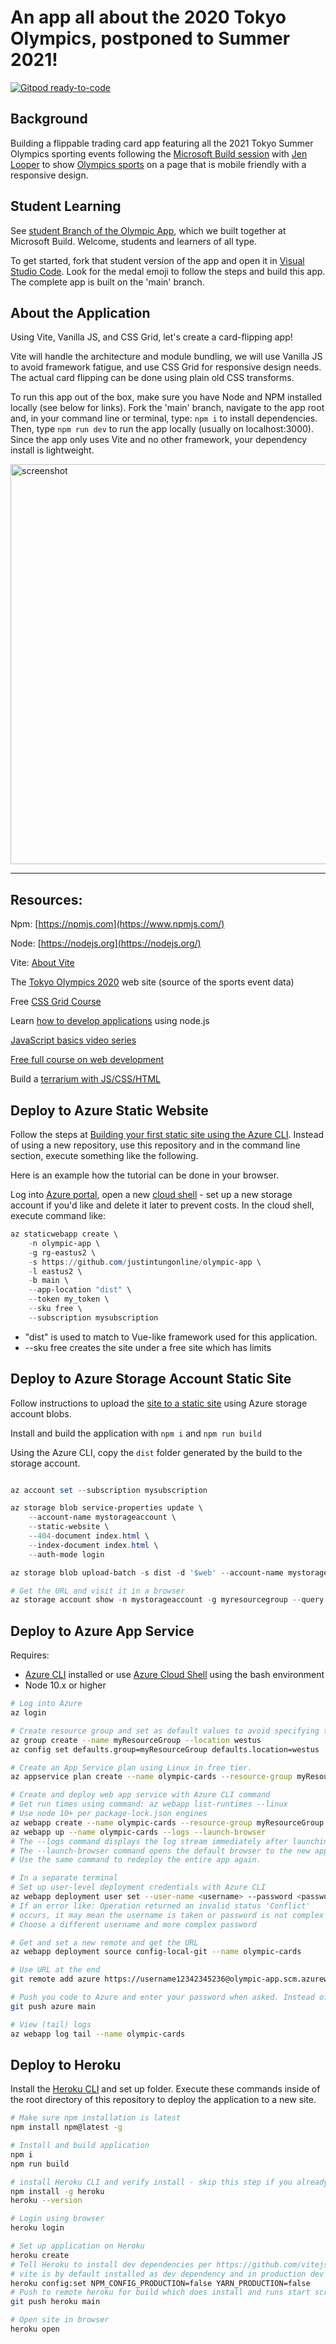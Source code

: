 # An app all about the 2020 Tokyo Olympics, postponed to Summer 2021!

[![Gitpod ready-to-code](https://img.shields.io/badge/Gitpod-ready--to--code-blue?logo=gitpod)](https://gitpod.io/#https://github.com/justintungonline/olympic-app)

## Background

Building a flippable trading card app featuring all the 2021 Tokyo Summer Olympics sporting events following the [Microsoft Build session](https://mybuild.microsoft.com/sessions/e6809457-5189-4442-99d7-a7ea45649c19?source=schedule) with [Jen Looper](https://www.jenlooper.com/) to show [Olympics sports](https://olympics.com/en/sports/summer-olympics) on a page that is mobile friendly with a responsive design.

## Student Learning

See [student Branch of the Olympic App](https://github.com/jlooper/olympic-app/tree/student), which we built together at Microsoft Build. Welcome, students and learners of all type.

To get started, fork that student version of the app and open it in [Visual Studio Code](https://code.visualstudio.com/). Look for the medal emoji to follow the steps and build this app. The complete app is built on the 'main' branch.

## About the Application

Using Vite, Vanilla JS, and CSS Grid, let's create a card-flipping app!

Vite will handle the architecture and module bundling, we will use Vanilla JS to avoid framework fatigue, and use CSS Grid for responsive design needs. The actual card flipping can be done using plain old CSS transforms.

To run this app out of the box, make sure you have Node and NPM installed locally (see below for links). Fork the 'main' branch, navigate to the app root and, in your command line or terminal, type: `npm i` to install dependencies. Then, type `npm run dev` to run the app locally (usually on localhost:3000). Since the app only uses Vite and no other framework, your dependency install is lightweight.

<img width="640" alt="screenshot" src="https://user-images.githubusercontent.com/1450004/117545887-af6df780-aff5-11eb-89cd-a8574aae6d27.png">

---
## Resources:

Npm: [https://npmjs.com](https://www.npmjs.com/)

Node: [https://nodejs.org](https://nodejs.org/)

Vite: [About Vite](https://vitejs.dev/guide/)

The [Tokyo Olympics 2020](https://olympics.com/) web site (source of the sports event data)

Free [CSS Grid Course](https://cssgrid.io/)

Learn [how to develop applications](https://docs.microsoft.com/en-us/learn/paths/build-javascript-applications-nodejs/?WT.mc_id=academic-26883-jelooper) using node.js

[JavaScript basics video series](https://channel9.msdn.com/Series/Beginners-Series-to-JavaScript?WT.mc_id=academic-26883-jelooper)

[Free full course on web development](https://aka.ms/webdev-beginners)

Build a [terrarium with JS/CSS/HTML](https://aka.ms/terrarium)

## Deploy to Azure Static Website

Follow the steps at [Building your first static site using the Azure CLI](https://docs.microsoft.com/en-us/azure/static-web-apps/get-started-cli?tabs=vue). Instead of using a new repository, use this repository and in the command line section, execute something like the following. 

Here is an example how the tutorial can be done in your browser.

Log into [Azure portal](https://portal.azure.com/), open a new [cloud shell](https://docs.microsoft.com/en-us/azure/cloud-shell/overview) - set up a new storage account if you'd like and delete it later to prevent costs. In the cloud shell, execute command like:

```powershell
az staticwebapp create \
    -n olympic-app \
    -g rg-eastus2 \
    -s https://github.com/justintungonline/olympic-app \
    -l eastus2 \
    -b main \
    --app-location "dist" \
    --token my_token \
    --sku free \
    --subscription mysubscription
```

- "dist" is used to match to Vue-like framework used for this application.
- --sku free creates the site under a free site which has limits

## Deploy to Azure Storage Account Static Site

Follow instructions to upload the [site to a static site](https://docs.microsoft.com/en-us/azure/storage/blobs/storage-blob-static-website-how-to?tabs=azure-portal) using Azure storage account blobs.

Install and build the application with `npm i` and `npm run build`

Using the Azure CLI, copy the `dist` folder generated by the build to the storage account.

```powershell

az account set --subscription mysubscription

az storage blob service-properties update \
    --account-name mystorageaccount \
    --static-website \
    --404-document index.html \
    --index-document index.html \
    --auth-mode login

az storage blob upload-batch -s dist -d '$web' --account-name mystorageaccount

# Get the URL and visit it in a browser
az storage account show -n mystorageaccount -g myresourcegroup --query "primaryEndpoints.web" --output tsv
```

## Deploy to Azure App Service

Requires: 

- [Azure CLI](https://docs.microsoft.com/en-us/cli/azure/authenticate-azure-cli) installed or use [Azure Cloud Shell](https://docs.microsoft.com/en-us/azure/cloud-shell/quickstart) using the bash environment 
- Node 10.x or higher

```sh
# Log into Azure
az login

# Create resource group and set as default values to avoid specifying them each time later
az group create --name myResourceGroup --location westus
az config set defaults.group=myResourceGroup defaults.location=westus

# Create an App Service plan using Linux in free tier.
az appservice plan create --name olympic-cards --resource-group myResourceGroup --sku FREE --is-linux

# Create and deploy web app service with Azure CLI command
# Get run times using command: az webapp list-runtimes --linux
# Use node 10+ per package-lock.json engines
az webapp create --name olympic-cards --resource-group myResourceGroup --plan olympic-cards --runtime "node|10.14" --deployment-local-git
az webapp up --name olympic-cards --logs --launch-browser
# The --logs command displays the log stream immediately after launching the webapp. 
# The --launch-browser command opens the default browser to the new app. 
# Use the same command to redeploy the entire app again.

# In a separate terminal
# Set up user-level deployment credentials with Azure CLI
az webapp deployment user set --user-name <username> --password <password>
# If an error like: Operation returned an invalid status 'Conflict'
# occurs, it may mean the username is taken or password is not complex enough.
# Choose a different username and more complex password

# Get and set a new remote and get the URL
az webapp deployment source config-local-git --name olympic-cards

# Use URL at the end
git remote add azure https://username12342345236@olympic-app.scm.azurewebsites.net/olympic-app.git

# Push you code to Azure and enter your password when asked. Instead of 'main', you may want to choose your branch to push to Azure
git push azure main

# View (tail) logs
az webapp log tail --name olympic-cards
```

## Deploy to Heroku

Install the [Heroku CLI](https://devcenter.heroku.com/articles/heroku-cli) and set up folder. Execute these commands inside of the root directory of this repository to deploy the application to a new site.

```sh
# Make sure npm installation is latest
npm install npm@latest -g

# Install and build application
npm i
npm run build

# install Heroku CLI and verify install - skip this step if you already have Heroku CLI installed
npm install -g heroku
heroku --version

# Login using browser
heroku login

# Set up application on Heroku
heroku create
# Tell Heroku to install dev dependencies per https://github.com/vitejs/vite/issues/1215
# vite is by default installed as dev dependency and in production dev dependencies are not installed 
heroku config:set NPM_CONFIG_PRODUCTION=false YARN_PRODUCTION=false
# Push to remote heroku for build which does install and runs start script in package.json using vite --host --port $PORT
git push heroku main

# Open site in browser
heroku open
```
